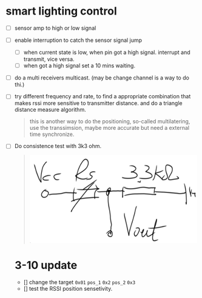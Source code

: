 # smart lighting control

- [ ] sensor amp to high or low signal
- [ ] enable interruption to catch the sensor signal jump
  - [ ] when current state is low, when pin got a high signal. interrupt and transmit, vice versa.
  - [ ] when got a high signal set a 10 mins waiting.
- [ ] do a multi receivers multicast. (may be change channel is a way to do thi.)
- [ ] try different frequency and rate, to find a appropriate combination that makes rssi more sensitive to transmitter distance. and do a triangle distance measure algorithm.
  > this is another way to do the positioning, so-called multilatering, use the transsimsion, maybe more accurate but need a external time synchronize.

- [ ] Do consistence test with 3k3 ohm.
  > ![consistency_test](./Media/consistency_test.png)

  # 3-10 update
  - [] change the target `0x01` `pos_1` `0x2` `pos_2` `0x3`
  - [] test the RSSI position sensetivity.
